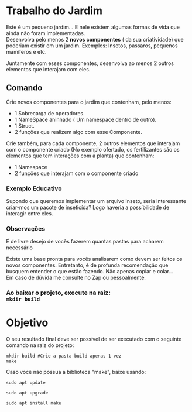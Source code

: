 <h1>Trabalho do Jardim</h1>
<p>Este é um pequeno jardim... E nele existem algumas formas de vida que ainda não foram implementadas.<br>
Desenvolva pelo menos 2 <b>novos componentes</b> ( da sua criatividade) que poderiam existir em um jardim. Exemplos: Insetos, passaros, pequenos mamíferos e etc.</p>
<p>Juntamente com esses componentes, desenvolva ao menos 2 outros elementos que interajam com eles.</p>

<h2>Comando</h2>
<p>Crie novos componentes para o jardim que contenham, pelo menos:
<ul>
    <li>1 Sobrecarga de operadores.</li>
    <li>1 NameSpace aninhado ( Um namespace dentro de outro).</li>
    <li>1 Struct.</li>
    <li>2 funções que realizem algo com esse Componente.</li>
</ul>
<p>Crie também, para cada componente, 2 outros elementos que interajam com o componente criado (No exemplo ofertado, os fertilizantes são os elementos que tem interações com a planta) que contenham:</p>
<ul>
    <li>1 Namespace</li>
    <li>2 funções que interajam com o componente criado</li>
</ul>

<h3>Exemplo Educativo</h3>
<p>Supondo que queremos implementar um arquivo Inseto, seria interessante criar-mos um pacote de inseticída? Logo haveria a possíbilidade de interagir entre eles.</p>

<h3>Observações</h3>
<p>É de livre desejo de vocês fazerem quantas pastas para acharem necessário</p>
<p>Existe uma base pronta para vocês analisarem como devem ser feitos os novos componentes. Entretanto, é de profunda recomendação que busquem entender o que estão fazendo. Não apenas copiar e colar...<br>
Em caso de dúvida me consulte no Zap ou pessoalmente.</p>
<h3>Ao baixar o projeto, execute na raiz:<br> <code>mkdir build</code><h3>

<h1>Objetivo</h1>
<p>O seu resultado final deve ser possível de ser executado com o seguinte comando na raiz do projeto:</p>
<code>mkdir build #Crie a pasta build apenas 1 vez<br>make</code>
<p>Caso você não possua a biblioteca "make", baixe usando:</p>
<code>sudo apt update<br>
sudo apt upgrade<br>
sudo apt install make<br></code>